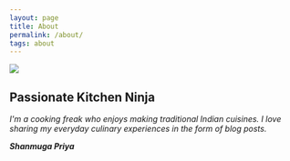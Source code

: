 ```yaml
---
layout: page
title: About
permalink: /about/
tags: about
---
```

<!--
{% include test.html image_path="https://shanmugapriyam.files.wordpress.com/2020/04/00100lrportrait_00100_burst20200414103634410_cover-1.jpg" title="Passionate Kitchen Ninja" description="I'm a cooking freak who enjoys making traditional Indian cuisines." %}
-->


<div>
	<img src="https://shanmugapriyam.files.wordpress.com/2020/04/00100lrportrait_00100_burst20200414103634410_cover-1.jpg"  class="img-circle-profile"/>
	<div>
		<h2>Passionate Kitchen Ninja </h2>
		<i>I'm a cooking freak who enjoys making traditional Indian cuisines. I love sharing my everyday culinary experiences in the form of blog posts.</i>
	<p></p>
	<p>
		<b>
			<i>Shanmuga Priya</i>
		</b>
	</p>
  </div>
</div>


